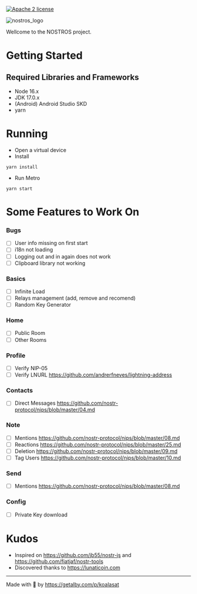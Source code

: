 [![Apache 2 license](https://img.shields.io/badge/license-Apache%202-blue)](https://github.com/KoalaSat/nostros/blob/main/LICENSE)

![nostros_logo](https://user-images.githubusercontent.com/111684255/197588983-2a196d74-0f1e-45e8-be56-0da8c1602835.png)

Wellcome to the NOSTROS project. 

# Getting Started

## Required Libraries and Frameworks
- Node 16.x
- JDK 17.0.x
- (Android) Android Studio SKD
- yarn

# Running

- Open a virtual device
- Install
```
yarn install
```
- Run Metro
```
yarn start
```

# Some Features to Work On
### Bugs
- [ ] User info missing on first start
- [ ] i18n not loading
- [ ] Logging out and in again does not work
- [ ] Clipboard library not working
### Basics
- [ ] Infinite Load
- [ ] Relays management (add, remove and recomend)
- [ ] Random Key Generator
### Home
- [ ] Public Room
- [ ] Other Rooms
### Profile 
- [ ] Verify NIP-05
- [ ] Verify LNURL https://github.com/andrerfneves/lightning-address
### Contacts
- [ ] Direct Messages https://github.com/nostr-protocol/nips/blob/master/04.md
### Note
- [ ] Mentions https://github.com/nostr-protocol/nips/blob/master/08.md
- [ ] Reactions https://github.com/nostr-protocol/nips/blob/master/25.md
- [ ] Deletion https://github.com/nostr-protocol/nips/blob/master/09.md
- [ ] Tag Users https://github.com/nostr-protocol/nips/blob/master/10.md
### Send
- [ ] Mentions https://github.com/nostr-protocol/nips/blob/master/08.md
### Config
- [ ] Private Key download

# Kudos

- Inspired on https://github.com/jb55/nostr-js and https://github.com/fiatjaf/nostr-tools
- Discovered thanks to https://lunaticoin.com

------

Made with 🐨 by https://getalby.com/p/koalasat
